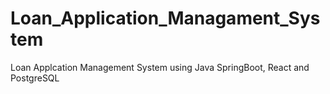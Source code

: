 # Loan_Application_Managament_System
Loan Applcation Management System using Java SpringBoot, React and PostgreSQL
